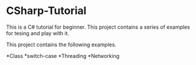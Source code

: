 # CSharp-Tutorial

This is a C# tutorial for beginner. This project contains a series of examples for tesing and play with it.

This project contains the following examples.

*Class
*switch-case
*Threading
*Networking
